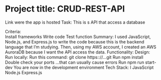 # Project title: CRUD-REST-API
 
Link were the app is hosted
Task: This is s API that access a database

Criteria:  
Install frameworks
Write code
Test function
Summary: 
I used JavaScript, Node.js, and Express.js to write the code because this is the backend language that I’m studying.  Then, using my AWS account,  I created an AWS AuroraDB because I want the API access the data.
Functionality:
Design: 
Run locally: 
Run this command: git clone https:://…git
Run npm install
Double check your ports …that can usually cause errors
Run npm run start-dev
You are now in the development environment
Tech Stack: l
JavaScript
Node.js
Express.js

